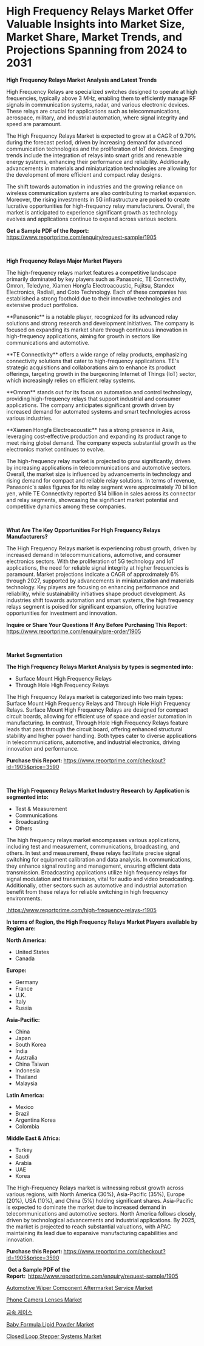 <p><h1>High Frequency Relays Market Offer Valuable Insights into Market Size, Market Share, Market Trends, and Projections Spanning from 2024 to 2031</h1></p><p><strong>High Frequency Relays Market Analysis and Latest Trends</strong></p>
<p><p>High Frequency Relays are specialized switches designed to operate at high frequencies, typically above 3 MHz, enabling them to efficiently manage RF signals in communication systems, radar, and various electronic devices. These relays are crucial for applications such as telecommunications, aerospace, military, and industrial automation, where signal integrity and speed are paramount. </p><p>The High Frequency Relays Market is expected to grow at a CAGR of 9.70% during the forecast period, driven by increasing demand for advanced communication technologies and the proliferation of IoT devices. Emerging trends include the integration of relays into smart grids and renewable energy systems, enhancing their performance and reliability. Additionally, advancements in materials and miniaturization technologies are allowing for the development of more efficient and compact relay designs. </p><p>The shift towards automation in industries and the growing reliance on wireless communication systems are also contributing to market expansion. Moreover, the rising investments in 5G infrastructure are poised to create lucrative opportunities for high-frequency relay manufacturers. Overall, the market is anticipated to experience significant growth as technology evolves and applications continue to expand across various sectors.</p></p>
<p><strong>Get a Sample PDF of the Report:&nbsp;</strong> <a href="https://www.reportprime.com/enquiry/request-sample/1905">https://www.reportprime.com/enquiry/request-sample/1905</a></p>
<p>&nbsp;</p>
<p><strong>High Frequency Relays Major Market Players</strong></p>
<p><p>The high-frequency relays market features a competitive landscape primarily dominated by key players such as Panasonic, TE Connectivity, Omron, Teledyne, Xiamen Hongfa Electroacoustic, Fujitsu, Standex Electronics, Radiall, and Coto Technology. Each of these companies has established a strong foothold due to their innovative technologies and extensive product portfolios.</p><p>**Panasonic** is a notable player, recognized for its advanced relay solutions and strong research and development initiatives. The company is focused on expanding its market share through continuous innovation in high-frequency applications, aiming for growth in sectors like communications and automotive.</p><p>**TE Connectivity** offers a wide range of relay products, emphasizing connectivity solutions that cater to high-frequency applications. TE's strategic acquisitions and collaborations aim to enhance its product offerings, targeting growth in the burgeoning Internet of Things (IoT) sector, which increasingly relies on efficient relay systems.</p><p>**Omron** stands out for its focus on automation and control technology, providing high-frequency relays that support industrial and consumer applications. The company anticipates significant growth driven by increased demand for automated systems and smart technologies across various industries.</p><p>**Xiamen Hongfa Electroacoustic** has a strong presence in Asia, leveraging cost-effective production and expanding its product range to meet rising global demand. The company expects substantial growth as the electronics market continues to evolve.</p><p>The high-frequency relay market is projected to grow significantly, driven by increasing applications in telecommunications and automotive sectors. Overall, the market size is influenced by advancements in technology and rising demand for compact and reliable relay solutions. In terms of revenue, Panasonic's sales figures for its relay segment were approximately 70 billion yen, while TE Connectivity reported $14 billion in sales across its connector and relay segments, showcasing the significant market potential and competitive dynamics among these companies.</p></p>
<p>&nbsp;</p>
<p><strong>What Are The Key Opportunities For High Frequency Relays Manufacturers?</strong></p>
<p><p>The High Frequency Relays market is experiencing robust growth, driven by increased demand in telecommunications, automotive, and consumer electronics sectors. With the proliferation of 5G technology and IoT applications, the need for reliable signal integrity at higher frequencies is paramount. Market projections indicate a CAGR of approximately 6% through 2027, supported by advancements in miniaturization and materials technology. Key players are focusing on enhancing performance and reliability, while sustainability initiatives shape product development. As industries shift towards automation and smart systems, the high frequency relays segment is poised for significant expansion, offering lucrative opportunities for investment and innovation.</p></p>
<p><strong>Inquire or Share Your Questions If Any Before Purchasing This Report:</strong> <a href="https://www.reportprime.com/enquiry/pre-order/1905">https://www.reportprime.com/enquiry/pre-order/1905</a></p>
<p>&nbsp;</p>
<p><strong>Market Segmentation</strong></p>
<p><strong>The High Frequency Relays Market Analysis by types is segmented into:</strong></p>
<p><ul><li>Surface Mount High Frequency Relays</li><li>Through Hole High Frequency Relays</li></ul></p>
<p><p>The High Frequency Relays market is categorized into two main types: Surface Mount High Frequency Relays and Through Hole High Frequency Relays. Surface Mount High Frequency Relays are designed for compact circuit boards, allowing for efficient use of space and easier automation in manufacturing. In contrast, Through Hole High Frequency Relays feature leads that pass through the circuit board, offering enhanced structural stability and higher power handling. Both types cater to diverse applications in telecommunications, automotive, and industrial electronics, driving innovation and performance.</p></p>
<p><strong>Purchase this Report:&nbsp;</strong><a href="https://www.reportprime.com/checkout?id=1905&price=3590">https://www.reportprime.com/checkout?id=1905&price=3590</a></p>
<p>&nbsp;</p>
<p><strong>The High Frequency Relays Market Industry Research by Application is segmented into:</strong></p>
<p><ul><li>Test & Measurement</li><li>Communications</li><li>Broadcasting</li><li>Others</li></ul></p>
<p><p>The high frequency relays market encompasses various applications, including test and measurement, communications, broadcasting, and others. In test and measurement, these relays facilitate precise signal switching for equipment calibration and data analysis. In communications, they enhance signal routing and management, ensuring efficient data transmission. Broadcasting applications utilize high frequency relays for signal modulation and transmission, vital for audio and video broadcasting. Additionally, other sectors such as automotive and industrial automation benefit from these relays for reliable switching in high frequency environments.</p></p>
<p><a href="https://www.reportprime.com/high-frequency-relays-r1905">&nbsp;https://www.reportprime.com/high-frequency-relays-r1905</a></p>
<p><strong>In terms of Region, the High Frequency Relays Market Players available by Region are:</strong></p>
<p>
    <p> <strong> North America: </strong>
        <ul>
            <li>United States</li>
            <li>Canada</li>
        </ul>
        </p> 
    <p> <strong> Europe: </strong>
        <ul>
            <li>Germany</li>
            <li>France</li>
            <li>U.K.</li>
            <li>Italy</li>
            <li>Russia</li>
        </ul>
        </p> 
    <p> <strong> Asia-Pacific: </strong>
        <ul>
            <li>China</li>
            <li>Japan</li>
            <li>South Korea</li>
            <li>India</li>
            <li>Australia</li>
            <li>China Taiwan</li>
            <li>Indonesia</li>
            <li>Thailand</li>
            <li>Malaysia</li>
        </ul>
        </p> 
    <p> <strong> Latin America: </strong>
        <ul>
            <li>Mexico</li>
            <li>Brazil</li>
            <li>Argentina Korea</li>
            <li>Colombia</li>
        </ul>
        </p> 
    <p> <strong> Middle East & Africa: </strong>
        <ul>
            <li>Turkey</li>
            <li>Saudi</li>
            <li>Arabia</li>
            <li>UAE</li>
            <li>Korea</li>
        </ul>
    </p>
    </p>
<p><p>The High-Frequency Relays market is witnessing robust growth across various regions, with North America (30%), Asia-Pacific (35%), Europe (20%), USA (10%), and China (5%) holding significant shares. Asia-Pacific is expected to dominate the market due to increased demand in telecommunications and automotive sectors. North America follows closely, driven by technological advancements and industrial applications. By 2025, the market is projected to reach substantial valuations, with APAC maintaining its lead due to expansive manufacturing capabilities and innovation.</p></p>
<p><strong>Purchase this Report: </strong><a href="https://www.reportprime.com/checkout?id=1905&price=3590">https://www.reportprime.com/checkout?id=1905&price=3590</a></p>
<p>&nbsp;<strong>Get a Sample PDF of the Report:&nbsp;&nbsp;</strong><a href="https://www.reportprime.com/enquiry/request-sample/1905">https://www.reportprime.com/enquiry/request-sample/1905</a></p>
<p><strong></strong></p>
<p><p><a href="https://issuu.com/reportprime-2/docs/automotive-wiper-component-aftermar_9f74aad5ff1e85">Automotive Wiper Component Aftermarket Service Market</a></p><p><a href="https://www.linkedin.com/pulse/phone-camera-lenses-market-global-share-ranking-overall-nn6be?trackingId=fQxF5CGuTA%2BjXgOyxVWkjA%3D%3D">Phone Camera Lenses Market</a></p><p><a href="https://medium.com/@percymckty3ytenzie89676/%EA%B8%88%EC%86%8D-%EC%BC%80%EC%9D%B4%EC%8A%A4-%EC%8B%9C%EC%9E%A5-%EA%B7%9C%EB%AA%A8-%EC%A0%90%EC%9C%A0%EC%9C%A8-%EA%B2%BD%EC%9F%81-%ED%99%98%EA%B2%BD-%EB%B0%8F-%ED%8A%B8%EB%A0%8C%EB%93%9C-%EB%B6%84%EC%84%9D-%EB%B3%B4%EA%B3%A0%EC%84%9C-%EC%9C%A0%ED%98%95%EB%B3%84-%EC%95%A0%ED%94%8C%EB%A6%AC%EC%BC%80%EC%9D%B4%EC%85%98%EB%B3%84-%EC%9C%A0%ED%86%B5-%EA%B2%BD%EB%A1%9C%EB%B3%84-%EA%B8%80%EB%A1%9C%EB%B2%8C-%EA%B8%B0%ED%9A%8C-%EB%B6%84%EC%84%9D-%EB%B0%8F-%EC%82%B0%EC%97%85-%EC%A0%84%EB%A7%9D-2024-2031-fa21efe6c42e">금속 케이스</a></p><p><a href="https://medium.com/@colin.burgess8756/global-baby-formula-lipid-powder-market-sector-types-applications-market-player-strategies-4ca38699b782">Baby Formula Lipid Powder Market</a></p><p><a href="https://github.com/rahu1506/Market-Research-Report-List-5/blob/main/closed-loop-stepper-systems-market.md">Closed Loop Stepper Systems Market</a></p></p>